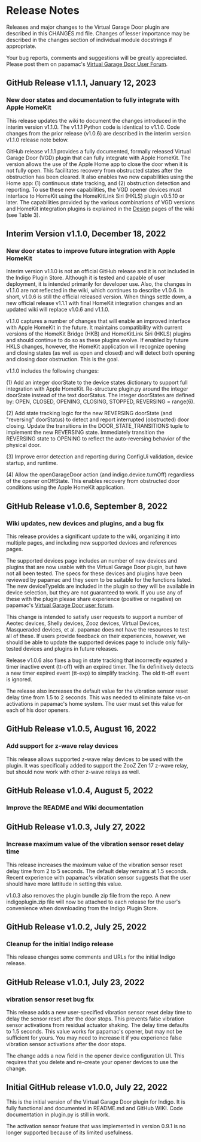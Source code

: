 # Release Notes #

Releases and major changes to the Virtual Garage Door plugin are described in
this CHANGES.md file.  Changes of lesser importance may be described in the
changes section of individual module docstrings if appropriate.

Your bug reports, comments and suggestions will be greatly appreciated.  Please
post them on papamac's
[Virtual Garage Door User Forum](https://forums.indigodomo.com/viewforum.php?f=374).

## GitHub Release v1.1.1, January 12, 2023

### New door states and documentation to fully integrate with Apple HomeKit

This release updates the wiki to document the changes introduced in the interim 
version v1.1.0.  The v1.1.1 Python code is identical to v1.1.0.  Code changes
from the prior release (v1.0.6) are described in the interim version v1.1.0
release note below.

GitHub release v1.1.1 provides a fully documented, formally released Virtual
Garage Door (VGD) plugin that can fully integrate with Apple HomeKit. The
version allows the use of the Apple Home app to close the door when it is not
fully open. This facilitates recovery from obstructed states after the
obstruction has been cleared.  It also enables two new capabilities using the
Home app: (1) continuous state tracking, and (2) obstruction detection and
reporting. To use these new capabilities, the VGD opener devices must interface
to HomeKit using the HomeKitLink Siri (HKLS) plugin v0.5.10 or later. The
capabilities provided by the various combinations of VGD versions and HomeKit
integration plugins is explained in the
[Design](https://github.com/papamac/VirtualGarageDoor/wiki/3.-Design)
pages of the wiki (see Table 3).

## Interim Version v1.1.0, December 18, 2022

### New door states to improve future integration with Apple HomeKit

Interim version v1.1.0 is not an official GitHub release and it is not included
in the Indigo Plugin Store. Although it is tested and capable of user
deployment, it is intended primarily for developer use. Also, the changes in
v1.1.0 are not reflected in the wiki, which continues to describe v1.0.6. In
short, v1.0.6 is still the official released version. When things settle down,
a new official release v1.1.1 with final HomeKit integration changes and an
updated wiki will replace v1.0.6 and v1.1.0.

v1.1.0 captures a number of changes that will enable an improved interface with
Apple HomeKit in the future. It maintains compatibility with current versions
of the HomeKit Bridge (HKB) and HomeKitLink Siri (HKLS) plugins and should
continue to do so as these plugins evolve. If enabled by future HKLS changes,
however, the HomeKit application will recognize opening and closing states (as
well as open and closed) and will detect both opening and closing door
obstruction.  This is the goal.

v1.1.0 includes the following changes:

(1) Add an integer doorState to the device states dictionary to support full
integration with Apple HomeKit. Re-structure plugin.py around the integer
doorState instead of the text doorStatus. The integer doorStates are defined
by: OPEN, CLOSED, OPENING, CLOSING, STOPPED, REVERSING = range(6).

(2) Add state tracking logic for the new REVERSING doorState (and "reversing"
doorStatus) to detect and report interrupted (obstructed) door closing. Update
the transitions in the DOOR_STATE_TRANSITIONS tuple to implement the new
REVERSING state. Immediately transition the REVERSING state to OPENING to
reflect the auto-reversing behavior of the physical door.

(3) Improve error detection and reporting during ConfigUi validation, device
startup, and runtime.
                    
(4) Allow the openGarageDoor action (and indigo.device.turnOff) regardless of
the opener onOffState. This enables recovery from obstructed door conditions
using the Apple HomeKit application.

## GitHub Release v1.0.6, September 8, 2022

### Wiki updates, new devices and plugins, and a bug fix

This release provides a significant update to the wiki, organizing it into
multiple pages, and including new supported devices and references pages.

The supported devices page includes an number of new devices and plugins that
are now usable with the Virtual Garage Door plugin, but have not all been
tested. The specs for these devices and plugins have been reviewed by papamac
and they seem to be suitable for the functions listed. The new deviceTypeIds
are included in the plugin so they will be available in device selection, but
they are not guaranteed to work. If you use any of these with the plugin please
share experience (positive or negative) on papamac's
[Virtual Garage Door user forum](https://forums.indigodomo.com/viewforum.php?f=374). 

This change is intended to satisfy user requests to support a number of Aeotec
devices, Shelly devices, Zooz devices, Virtual Devices, Masqueraded devices,
et al. papamac does not have the resources to test all of these. If users
provide feedback on their experiences, however, we should be able to update the
supported devices page to include only fully-tested devices and plugins in
future releases.

Release v1.0.6 also fixes a bug in state tracking that incorrectly equated a
timer inactive event (tt-off) with an expired timer.  The fix definitively
detects a new timer expired event (tt-exp) to simplify tracking.  The old
tt-off event is ignored.

The release also increases the default value for the vibration sensor reset
delay time from 1.5 to 2 seconds. This was needed to eliminate false vs-on
activations in papamac's home system. The user must set this value for each of
his door openers.

## GitHub Release v1.0.5, August 16, 2022

### Add support for z-wave relay devices

This release allows supported z-wave relay devices to be used with the plugin.
It was specifically added to support the ZooZ Zen 17 z-wave relay, but should
now work with other z-wave relays as well.

## GitHub Release v1.0.4, August 5, 2022

### Improve the README and Wiki documentation

## GitHub Release v1.0.3, July 27, 2022

### Increase maximum value of the vibration sensor reset delay time

This release increases the maximum value of the vibration sensor reset delay
time from 2 to 5 seconds. The default delay remains at 1.5 seconds. Recent
experience with papamac's vibration sensor suggests that the user should have
more lattitude in setting this value.

v1.0.3 also removes the plugin bundle zip file from the repo. A new
indigoplugin.zip file will now be attached to each release for the user's
convenience when downloading from the Indigo Plugin Store.

## GitHub Release v1.0.2, July 25, 2022

### Cleanup for the initial Indigo release

This release changes some comments and URLs for the initial Indigo release.

## GitHub Release v1.0.1, July 23, 2022

### vibration sensor reset bug fix

This release adds a new user-specified vibration sensor reset delay time to
delay the sensor reset after the door stops. This prevents false vibration
sensor activations from residual actuator shaking. The delay time defaults to
1.5 seconds. This value works for papamac's opener, but may not be sufficient
for yours. You may need to increase it if you experience false vibration sensor
activations after the door stops.

The change adds a new field in the opener device configuration UI. This
requires that you delete and re-create your opener devices to use the change.

## Initial GitHub release v1.0.0, July 22, 2022

This is the initial version of the Virtual Garage Door plugin for Indigo.
It is fully functional and documented in README.md and GitHub WIKI. Code
documentation in plugin.py is still in work.

The activation sensor feature that was implemented in version 0.9.1 is no
longer supported because of its limited usefulness.
